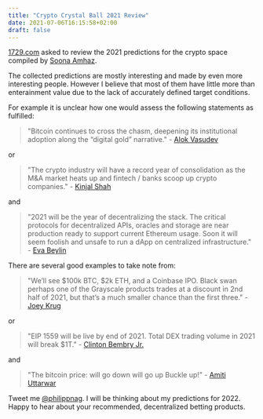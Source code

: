 ```yaml
---
title: "Crypto Crystal Ball 2021 Review"
date: 2021-07-06T16:15:58+02:00
draft: false
---
```

[1729.com](https://1729.com/crypto-crystal-ball-2021) asked to review the 2021 predictions for the crypto space compiled by [Soona Amhaz](https://medium.com/tokendaily/the-2021-crypto-crystal-ball-fac70de8aac3).

The collected predictions are mostly interesting and made by even more interesting people. However I believe that most of them have little more than enterainment value due to the lack of accurately defined target conditions.

For example it is unclear how one would assess the following statements as fulfilled: 

> "Bitcoin continues to cross the chasm, deepening its institutional adoption along the “digital gold” narrative." - [Alok Vasudev](https://twitter.com/AlokVasudev)

or

> "The crypto industry will have a record year of consolidation as the M&A market heats up and fintech / banks scoop up crypto companies." - [Kinjal Shah](https://twitter.com/_kinjalbshah?lang=en)

and

> "2021 will be the year of decentralizing the stack. The critical protocols for decentralized APIs, oracles and storage are near production ready to support current Ethereum usage. Soon it will seem foolish and unsafe to run a dApp on centralized infrastructure." - [Eva Beylin](https://twitter.com/evabeylin)


There are several good examples to take note from:

> "We’ll see $100k BTC, $2k ETH, and a Coinbase IPO. Black swan perhaps one of the Grayscale products trades at a discount in 2nd half of 2021, but that’s a much smaller chance than the first three." - [Joey Krug](https://twitter.com/joeykrug?lang=en)

or

> "EIP 1559 will be live by end of 2021. Total DEX trading volume in 2021 will break $1T." - [Clinton Bembry Jr.](https://twitter.com/clintonbembryjr)

and

> "The bitcoin price: will go down will go up Buckle up!" - [Amiti Uttarwar](https://twitter.com/amizi)

Tweet me [@philippnag](https://twitter.com/philippnag). I will be thinking about my predictions for 2022. Happy to hear about your recommended, decentralized betting products.